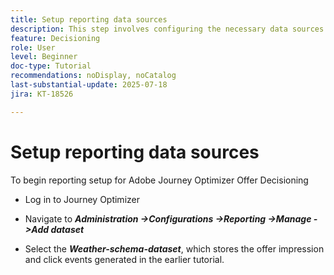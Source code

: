 ```yaml
---
title: Setup reporting data sources
description: This step involves configuring the necessary data sources in Adobe Experience Platform to enable reporting on offer impressions and click interactions. The dataset used for capturing these events must be based on a schema that includes the Web Details field group to support reporting capabilities.
feature: Decisioning
role: User
level: Beginner
doc-type: Tutorial
recommendations: noDisplay, noCatalog
last-substantial-update: 2025-07-18
jira: KT-18526

---
```

# Setup reporting data sources

To begin reporting setup for Adobe Journey Optimizer Offer Decisioning

-   Log in to Journey Optimizer

-   Navigate to _**Administration ->Configurations ->Reporting ->Manage ->Add dataset**_
-   Select the _**Weather-schema-dataset**_, which stores the offer impression and click events generated in the earlier tutorial.

